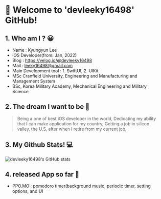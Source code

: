 # 🌈  Welcome to 'devleeky16498' GitHub!

## 1. Who am I ? 😀
- Name : Kyungyun Lee
- iOS Developer(from: Jan, 2022)
- Blog : https://velog.io/@devleeky16498
- Mail : leeky16498@gmail.com
- Main Development tool : 1. SwiftUI, 2. UIKit
- MSc Cranfield University, Engineering and Manufacturing and Management System
- BSc, Korea Military Academy, Mechanical Engineering and Military Science

## 2. The dream I want to be 🔮
> Being a one of best iOS developer in the world,
> Dedicating my ability that I can make application for my country,
> Getting a job in silicon valley, the U.S,  after when I retire from my current job,

## 3. My Github Stats! 💻
![devleeky16498's GitHub stats](https://github-readme-stats.vercel.app/api?username=leeky16498&show_icons=true&theme=radical)

## 4. released App so far 📱
- PPO.MO : pomodoro timer(background music, periodic timer, setting options, and UI
<!--
**leeky16498/leeky16498** is a ✨ _special_ ✨ repository because its `README.md` (this file) appears on your GitHub profile.

Here are some ideas to get you started:

- 🔭 I’m currently working on ...
- 🌱 I’m currently learning ...
- 👯 I’m looking to collaborate on ...
- 🤔 I’m looking for help with ...
- 💬 Ask me about ...
- 📫 How to reach me: ...
- 😄 Pronouns: ...
- ⚡ Fun fact: ...
-->
